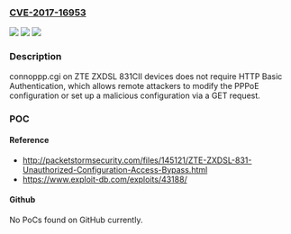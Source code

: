 ### [CVE-2017-16953](https://cve.mitre.org/cgi-bin/cvename.cgi?name=CVE-2017-16953)
![](https://img.shields.io/static/v1?label=Product&message=n%2Fa&color=blue)
![](https://img.shields.io/static/v1?label=Version&message=n%2Fa&color=blue)
![](https://img.shields.io/static/v1?label=Vulnerability&message=n%2Fa&color=brighgreen)

### Description

connoppp.cgi on ZTE ZXDSL 831CII devices does not require HTTP Basic Authentication, which allows remote attackers to modify the PPPoE configuration or set up a malicious configuration via a GET request.

### POC

#### Reference
- http://packetstormsecurity.com/files/145121/ZTE-ZXDSL-831-Unauthorized-Configuration-Access-Bypass.html
- https://www.exploit-db.com/exploits/43188/

#### Github
No PoCs found on GitHub currently.

